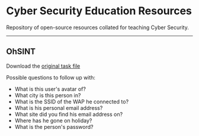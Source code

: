 # Cyber Security Education Resources

Repository of open-source resources collated for teaching Cyber Security.


---
## OhSINT

Download the [original task file](https://github.com/pa-legg/school/blob/main/ohsint/WindowsXP.jpg?raw=true)

Possible questions to follow up with:

* What is this user's avatar of?
* What city is this person in?
* What is the SSID of the WAP he connected to?
* What is his personal email address?
* What site did you find his email address on?
* Where has he gone on holiday?
* What is the person's password?
